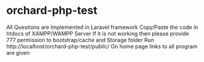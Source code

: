 # orchard-php-test
All Questions are Implemented in Laravel framework
Copy/Paste the code in htdocs of XAMPP/WAMPP Server
If it is not working then please provide 777 permission to bootstrap/cache and Storage folder
Run http://localhost/orchard-php-test/public/
On home page links to all program are given
